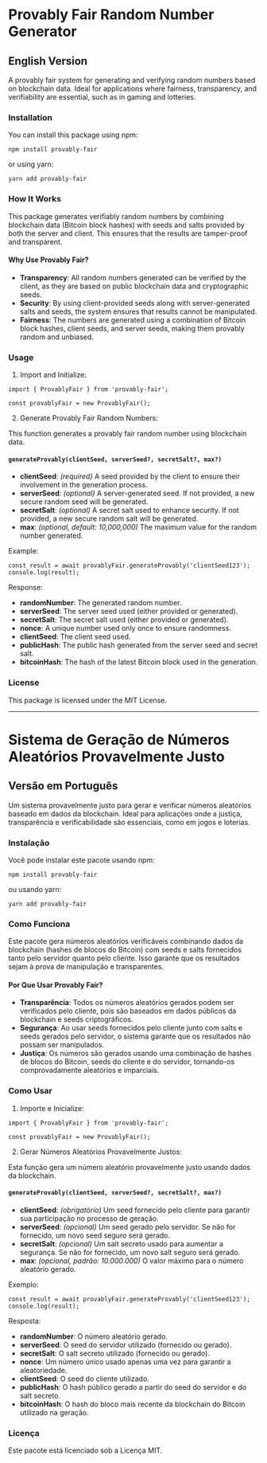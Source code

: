 
# Provably Fair Random Number Generator

## English Version

A provably fair system for generating and verifying random numbers based on blockchain data. Ideal for applications where fairness, transparency, and verifiability are essential, such as in gaming and lotteries.

### Installation

You can install this package using npm:

```
npm install provably-fair
```

or using yarn:

```
yarn add provably-fair
```

### How It Works

This package generates verifiably random numbers by combining blockchain data (Bitcoin block hashes) with seeds and salts provided by both the server and client. This ensures that the results are tamper-proof and transparent.

#### Why Use Provably Fair?

- **Transparency**: All random numbers generated can be verified by the client, as they are based on public blockchain data and cryptographic seeds.
- **Security**: By using client-provided seeds along with server-generated salts and seeds, the system ensures that results cannot be manipulated.
- **Fairness**: The numbers are generated using a combination of Bitcoin block hashes, client seeds, and server seeds, making them provably random and unbiased.

### Usage

1. Import and Initialize:

```
import { ProvablyFair } from 'provably-fair';

const provablyFair = new ProvablyFair();
```

2. Generate Provably Fair Random Numbers:

This function generates a provably fair random number using blockchain data.

#### `generateProvably(clientSeed, serverSeed?, secretSalt?, max?)`

- **clientSeed**: *(required)* A seed provided by the client to ensure their involvement in the generation process.
- **serverSeed**: *(optional)* A server-generated seed. If not provided, a new secure random seed will be generated.
- **secretSalt**: *(optional)* A secret salt used to enhance security. If not provided, a new secure random salt will be generated.
- **max**: *(optional, default: 10,000,000)* The maximum value for the random number generated.

Example:

```
const result = await provablyFair.generateProvably('clientSeed123');
console.log(result);
```

Response:

- **randomNumber**: The generated random number.
- **serverSeed**: The server seed used (either provided or generated).
- **secretSalt**: The secret salt used (either provided or generated).
- **nonce**: A unique number used only once to ensure randomness.
- **clientSeed**: The client seed used.
- **publicHash**: The public hash generated from the server seed and secret salt.
- **bitcoinHash**: The hash of the latest Bitcoin block used in the generation.

### License

This package is licensed under the MIT License.

---

# Sistema de Geração de Números Aleatórios Provavelmente Justo

## Versão em Português

Um sistema provavelmente justo para gerar e verificar números aleatórios baseado em dados da blockchain. Ideal para aplicações onde a justiça, transparência e verificabilidade são essenciais, como em jogos e loterias.

### Instalação

Você pode instalar este pacote usando npm:

```
npm install provably-fair
```

ou usando yarn:

```
yarn add provably-fair
```

### Como Funciona

Este pacote gera números aleatórios verificáveis combinando dados da blockchain (hashes de blocos do Bitcoin) com seeds e salts fornecidos tanto pelo servidor quanto pelo cliente. Isso garante que os resultados sejam à prova de manipulação e transparentes.

#### Por Que Usar Provably Fair?

- **Transparência**: Todos os números aleatórios gerados podem ser verificados pelo cliente, pois são baseados em dados públicos da blockchain e seeds criptográficos.
- **Segurança**: Ao usar seeds fornecidos pelo cliente junto com salts e seeds gerados pelo servidor, o sistema garante que os resultados não possam ser manipulados.
- **Justiça**: Os números são gerados usando uma combinação de hashes de blocos do Bitcoin, seeds do cliente e do servidor, tornando-os comprovadamente aleatórios e imparciais.

### Como Usar

1. Importe e Inicialize:

```
import { ProvablyFair } from 'provably-fair';

const provablyFair = new ProvablyFair();
```

2. Gerar Números Aleatórios Provavelmente Justos:

Esta função gera um número aleatório provavelmente justo usando dados da blockchain.

#### `generateProvably(clientSeed, serverSeed?, secretSalt?, max?)`

- **clientSeed**: *(obrigatório)* Um seed fornecido pelo cliente para garantir sua participação no processo de geração.
- **serverSeed**: *(opcional)* Um seed gerado pelo servidor. Se não for fornecido, um novo seed seguro será gerado.
- **secretSalt**: *(opcional)* Um salt secreto usado para aumentar a segurança. Se não for fornecido, um novo salt seguro será gerado.
- **max**: *(opcional, padrão: 10.000.000)* O valor máximo para o número aleatório gerado.

Exemplo:

```
const result = await provablyFair.generateProvably('clientSeed123');
console.log(result);
```

Resposta:

- **randomNumber**: O número aleatório gerado.
- **serverSeed**: O seed do servidor utilizado (fornecido ou gerado).
- **secretSalt**: O salt secreto utilizado (fornecido ou gerado).
- **nonce**: Um número único usado apenas uma vez para garantir a aleatoriedade.
- **clientSeed**: O seed do cliente utilizado.
- **publicHash**: O hash público gerado a partir do seed do servidor e do salt secreto.
- **bitcoinHash**: O hash do bloco mais recente da blockchain do Bitcoin utilizado na geração.

### Licença

Este pacote está licenciado sob a Licença MIT.
